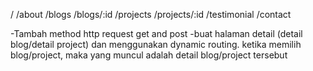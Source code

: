 /
/about
/blogs
/blogs/:id
/projects
/projects/:id
/testimonial
/contact

-Tambah method http request get and post
-buat halaman detail (detail blog/detail project) dan menggunakan dynamic routing. ketika memilih blog/project, maka yang muncul adalah detail blog/project tersebut
